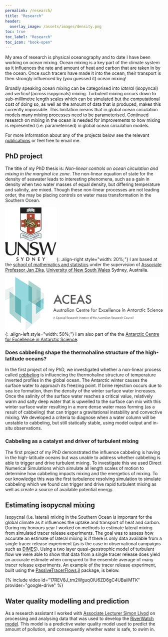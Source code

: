```yaml
---
permalink: /research/
title: "Research"
header:
  overlay_image: /assets/images/density.png
toc: true
toc_label: "Research"
toc_icon: "book-open"
---
```


My area of research is physical oceanography and to date I have been working on ocean mixing.
Ocean mixing is a key part of the climate system as it influences the rate and amount of heat and carbon that are taken in by the ocean.
Once such tracers have made it into the ocean, their transport is then strongly influenced by (you guessed it) ocean mixing!

Broadly speaking ocean mixing can be categorised into *lateral* (isopyncal) and *vertical* (across isopycnals) mixing.
Turbulent mixing occurs down to sub-millimetre length scales which can be simulated but the computational cost of doing so, as well as the amount of data that is produced, makes this currently impossible.
This limitation means that in global ocean circulation models many mixing processes need to be parameterised.
Continued research on mixing in the ocean is needed for improvements to how mixing is represented (i.e. parameterised) in global ocean circulation models.

For more information about any of the projects below see the relevant [publications][pubs-page] or feel free to email me.

## PhD project

The title of my PhD thesis is: *Non-linear controls on ocean circulation and mixing in the marginal ice zone*.
The non-linear equation of state for the density of seawater leads to interesting phenomena, such as a gain in density when two water masses of equal density, but differing temperature and salinity, are mixed.
Though these non-linear processes are not leading order, the may be placing controls on water mass transformation in the Southern Ocean.

![image-right](/assets/images/unsw-crest.png){: .align-right style="width: 20%;"} I am based at the [school of mathematics and statistics](https://www.unsw.edu.au/science/our-schools/maths) under the supervision of [Associate Professor Jan Zika](https://sites.google.com/view/janzika/home), [University of New South Wales](https://www.unsw.edu.au/) Sydney, Australia.

![image-left](/assets/images/ACEAS_logo_1.png){: .align-left style="width: 50%;"} I am also part of the the [Antarctic Centre for Excellence in Antarctic Science](https://antarctic.org.au/).

### Does cabbeling shape the thermohaline structure of the high-latitude oceans?

In the first project of my PhD, we investigated whether a non-linear process called [*cabbeling*](https://en.wikipedia.org/wiki/Cabbeling) is influencing the thermohaline structure of temperature inverted profiles in the global ocean.
The Antarctic winter causes the surface water to approach its freezing point.
If brine rejection occurs due to sea ice formation, then the density of the winter surface water increases.
Once the salinity of the surface water reaches a critical value, relatively warm and salty deep water that is upwelled to the surface can mix with this winter surface water resulting in a more dense water mass forming (as a result of cabbeling) that can trigger a gravitational instability and convective mixing.
We developed a criteria to diagnose when a water column will be unstable to cabbeling, but still statically stable, using model output and in-situ observations.

### Cabbeling as a catalyst and driver of turbulent mixing

The first project of my PhD demonstrated the influence cabbeling is having in the high-latitude oceans but was unable to address whether cabbeling is able to trigger and drive turbulent mixing.
To investigate this we used Direct Numerical Simulations which simulate all length scales of motion to determine how cabbeling impacts mixing and the energetics of mixing.
To our knowledge this was the first turbulence resolving simulation to simulate cabbeling which we found can trigger and drive rapid turbulent mixing as well as create a source of available potential energy.

## Estimating isopycnal mixing

Isopycnal (i.e. lateral) mixing in the Southern Ocean is important for the global climate as it influences the uptake and transport of heat and carbon.
During my honours year I worked on methods to estimate lateral mixing from simulated tracer release experiments.
The goal was to assess how accurate an estimate of lateral mixing is if there is only data available from a single tracer release experiment (as is the case in observational campaigns such as [DIMES](https://dimes.ucsd.edu/)).
Using a two layer quasi-geostrophic model of turbulent flow we were able to show that data from a single tracer release does yield an accurate estimate when compared to the ensemble average of many tracer release experiments.
An example of the tracer release experiment, built using the [PassiveTracerFlows.jl](https://github.com/FourierFlows/PassiveTracerFlows.jl) package, is below.

{% include video id="17REV8J_tm2WguqOlU6ZD6gC4UBaiiMTK" provider="google-drive" %}

## Water quality modelling and prediction

As a research assistant I worked with [Associate Lecturer Simon Llyod](https://www.unsw.edu.au/staff/simon-lloyd) on processing and analysing data that was used to develop the [RiverWatch model](https://urbanplunge.sydneywater.com.au/content/dam/sydneywater/urban-plunge/documents/Riverwatch%20Predictive%20Model%20fact%20sheet_online.pdf).
This model is a predictive water quality model used to predict the amount of pollution, and consequently whether water is safe, to swim in.

[pubs-page]: https://jbisits.github.io/publications/
